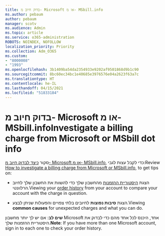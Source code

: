 ```yaml
---
title: בדוק חיוב מ- Microsoft או מ- MSbill.info
ms.author: pebaum
author: pebaum
manager: scotv
ms.audience: Admin
ms.topic: article
ms.service: o365-administration
ROBOTS: NOINDEX, NOFOLLOW
localization_priority: Priority
ms.collection: Adm_O365
ms.custom:
- "8000008"
- "1993"
ms.openlocfilehash: 3b1409ba54da2354933e9202af9501868d9b1c90
ms.sourcegitcommit: 8bc60ec34bc1e40685e3976576e04a2623f63a7c
ms.translationtype: HT
ms.contentlocale: he-IL
ms.lasthandoff: 04/15/2021
ms.locfileid: "51833184"
---
```

# <a name="investigate-a-billing-charge-from-microsoft-or-msbill-dot-info"></a><span data-ttu-id="b5180-102">בדוק חיוב מ- Microsoft או מ- MSbill.info</span><span class="sxs-lookup"><span data-stu-id="b5180-102">Investigate a billing charge from Microsoft or MSbill dot info</span></span>

<span data-ttu-id="b5180-103">סקור [כיצד לבדוק חיוב מ- Microsoft או מ- MSbill.info](https://support.microsoft.com/help/10623/microsoft-account-investigate-billing-charge), כדי לקבל עצות לגבי:</span><span class="sxs-lookup"><span data-stu-id="b5180-103">Review [How to investigate a billing charge from Microsoft or MSbill.info](https://support.microsoft.com/help/10623/microsoft-account-investigate-billing-charge), to get tips on:</span></span> 

- <span data-ttu-id="b5180-104">הצגת [היסטוריית ההזמנות](https://account.microsoft.com/billing/orders/) מהחשבון שלך כדי להשוות את החשבון שלך לחיוב הרלוונטי.</span><span class="sxs-lookup"><span data-stu-id="b5180-104">Viewing your [order history](https://account.microsoft.com/billing/orders/) from your account to compare your account with the charge in question.</span></span>

- <span data-ttu-id="b5180-105">הצגת **סיבות נפוצות** לחיובים בלתי צפויים והפעולות שניתן לבצע.</span><span class="sxs-lookup"><span data-stu-id="b5180-105">Viewing **common causes** for unexpected charges and what you can do.</span></span>

<span data-ttu-id="b5180-106">**שים לב**: אם יש לך יותר מחשבון Microsoft אחד, היכנס לכל אחד מהם כדי לבדוק את היסטוריית ההזמנות שלך.</span><span class="sxs-lookup"><span data-stu-id="b5180-106">**Note**: If you have more than one Microsoft account, sign in to each one to check your order history.</span></span>
